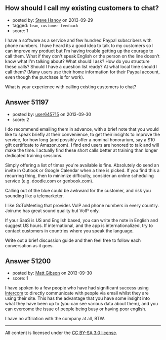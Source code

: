 ## How should I call my existing customers to chat?

- posted by: [Steve Hanov](https://stackexchange.com/users/-1/1958-steve-hanov) on 2013-09-29
- tagged: `lean`, `customer-feedback`
- score: 1

<p>I have a software as a service and few hundred Paypal subscribers with phone numbers. I have heard its a good idea to talk to my customers so I can improve my product but I'm having trouble getting up the courage to call them. What if they don't speak English or the person on the line doesn't know what I'm talking about? What should I ask? How do you structure these calls? Should I have a question list ready? At what local time should I call them? (Many users use their home information for their Paypal account, even though the purchase is for work). </p>

<p>What is your experience with calling existing customers to chat?</p>



## Answer 51197

- posted by: [user645715](https://stackexchange.com/users/-1/21943-user645715) on 2013-09-30
- score: 2

<p>I do recommend emailing them in advance, with a brief note that you would like to speak briefly at their convenience, to get their insights to improve the service, for how long (and possibly offer a nominal honorarium, say a $10 gift certificate to Amazon.com).  I find end users are honored to talk and will make the time.  I actually find these short calls better at training than longer dedicated training sessions.</p>

<p>Simply offering a list of times you're available is fine.  Absolutely do send an invite in Outlook or Google Calendar when a time is picked.  If you find this a recurring thing, then to minimize difficulty, consider an online scheduling service (e.g. doodle.com or genbook.com).</p>

<p>Calling out of the blue could be awkward for the customer, and risk you sounding like a telemarketer. </p>

<p>I like GoToMeeting that provides VoIP and phone numbers in every country.  Join.me has great sound quality but VoIP only.</p>

<p>If your SaaS is US and English based, you can write the note in English and suggest US hours.  If international, and the app is internationalized, try to contact customers in countries where you speak the language.</p>

<p>Write out a brief discussion guide and then feel free to follow each conversation as it goes.</p>



## Answer 51200

- posted by: [Matt Gibson](https://stackexchange.com/users/-1/25178-matt-gibson) on 2013-09-30
- score: 1

<p>I have spoken to a few people who have had significant success using <a href="https://www.intercom.io/" rel="nofollow">Intercom</a> to directly communicate with people via email whilst they are using their site. This has the advantage that you have some insight into what they have been up to (you can see various data about them), and you can overcome the issue of people being busy or having poor english.</p>

<p>I have no affiliation with the company at all, BTW.</p>




---

All content is licensed under the [CC BY-SA 3.0 license](https://creativecommons.org/licenses/by-sa/3.0/).
